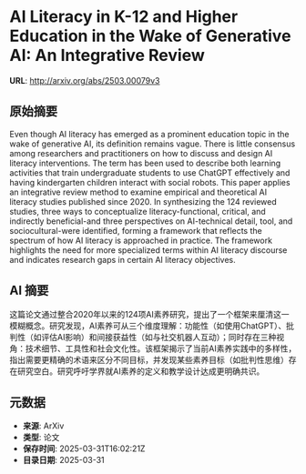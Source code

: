 # AI Literacy in K-12 and Higher Education in the Wake of Generative AI: An Integrative Review

**URL**: http://arxiv.org/abs/2503.00079v3

## 原始摘要

Even though AI literacy has emerged as a prominent education topic in the
wake of generative AI, its definition remains vague. There is little consensus
among researchers and practitioners on how to discuss and design AI literacy
interventions. The term has been used to describe both learning activities that
train undergraduate students to use ChatGPT effectively and having kindergarten
children interact with social robots. This paper applies an integrative review
method to examine empirical and theoretical AI literacy studies published since
2020. In synthesizing the 124 reviewed studies, three ways to conceptualize
literacy-functional, critical, and indirectly beneficial-and three perspectives
on AI-technical detail, tool, and sociocultural-were identified, forming a
framework that reflects the spectrum of how AI literacy is approached in
practice. The framework highlights the need for more specialized terms within
AI literacy discourse and indicates research gaps in certain AI literacy
objectives.


## AI 摘要

这篇论文通过整合2020年以来的124项AI素养研究，提出了一个框架来厘清这一模糊概念。研究发现，AI素养可从三个维度理解：功能性（如使用ChatGPT）、批判性（如评估AI影响）和间接获益性（如与社交机器人互动）；同时存在三种视角：技术细节、工具性和社会文化性。该框架揭示了当前AI素养实践中的多样性，指出需要更精确的术语来区分不同目标，并发现某些素养目标（如批判性思维）存在研究空白。研究呼吁学界就AI素养的定义和教学设计达成更明确共识。

## 元数据

- **来源**: ArXiv
- **类型**: 论文
- **保存时间**: 2025-03-31T16:02:21Z
- **目录日期**: 2025-03-31
